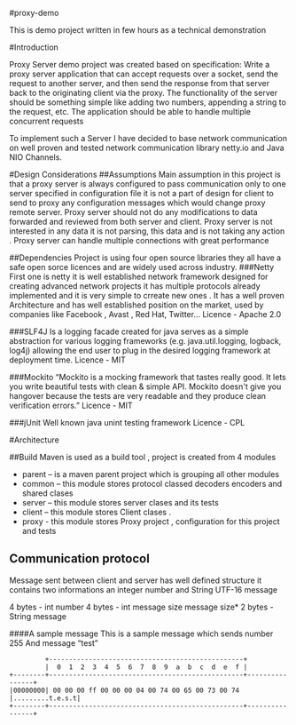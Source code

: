 #proxy-demo


This is demo project written in few hours as a technical demonstration  

#Introduction

Proxy Server demo project was created based on specification:
Write a proxy server application that can accept requests over a socket, send the request to another server, and then send the response from that server back to the originating client via the proxy.
The functionality of the server should be something simple like adding two numbers, appending a string to the request, etc.
The application should be able to handle multiple concurrent requests

To implement such a Server I have decided to base network communication on well proven and tested network communication library netty.io and Java NIO Channels.

#Design Considerations 
##Assumptions
Main assumption in this project is that a proxy server is always configured to pass communication only to one server specified in configuration file it is not a part of design for client to send to proxy any configuration messages which would change proxy remote server. 
Proxy server should not do any modifications to data forwarded and reviewed from both server and client.
Proxy server is not interested in any data it is not parsing, this data and is not taking any action . 
Proxy server can handle multiple connections with great performance

##Dependencies
Project is using four open source libraries they all have a safe open sorce licences and are widely used across industry.
###Netty
First one is netty it is well established network framework designed for creating advanced network projects it has multiple protocols already implemented and it is very simple to crreate new ones . It has a well proven Architecture and has well established position on the market, used by companies like Facebook , Avast , Red Hat, Twitter... 
Licence  - Apache 2.0 

###SLF4J
Is a logging facade created for java serves as a simple abstraction for various logging frameworks (e.g. java.util.logging, logback, log4j) allowing the end user to plug in the desired logging framework at deployment time. 
Licence  - MIT

###Mockito 
“Mockito is a mocking framework that tastes really good. It lets you write beautiful tests with clean & simple API. Mockito doesn't give you hangover because the tests are very readable and they produce clean verification errors.”
Licence - MIT 

###jUnit 
Well known java unint testing framework 
Licence - CPL


#Architecture

##Build
Maven is used as a build tool   , project  is created from  4 modules 
- parent – is a maven parent project which is grouping all other modules 
- common – this module stores protocol classed decoders encoders and shared clases 
- server – this module stores server clases  and its tests
- client – this module stores Client clases .
- proxy -  this module stores Proxy project , configuration for this project and tests 

## Communication protocol
Message sent between client and server has well defined structure it contains two informations an integer number and String UTF-16 message

4 bytes  - int number 
4 bytes  - int message size
message size* 2 bytes  - String message 

####A sample message 
This is a sample message which  sends number 255
And  message “test” 


			 +-------------------------------------------------+
  			 |  0  1  2  3  4  5  6  7  8  9  a  b  c  d  e  f |
	+--------+-------------------------------------------------+----------------+
	|00000000| 00 00 00 ff 00 00 00 04 00 74 00 65 00 73 00 74 |.........t.e.s.t|
	+--------+-------------------------------------------------+----------------+